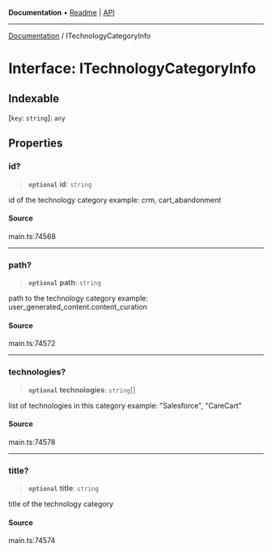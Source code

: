 **Documentation** • [Readme](../README.md) \| [API](../globals.md)

***

[Documentation](../README.md) / ITechnologyCategoryInfo

# Interface: ITechnologyCategoryInfo

## Indexable

 \[`key`: `string`\]: `any`

## Properties

### id?

> **`optional`** **id**: `string`

id of the technology category
example:
crm, cart_abandonment

#### Source

main.ts:74568

***

### path?

> **`optional`** **path**: `string`

path to the technology category
example:
user_generated_content.content_curation

#### Source

main.ts:74572

***

### technologies?

> **`optional`** **technologies**: `string`[]

list of technologies in this category
example:
"Salesforce", "CareCart"

#### Source

main.ts:74578

***

### title?

> **`optional`** **title**: `string`

title of the technology category

#### Source

main.ts:74574
